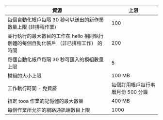| 資源 | 上限 |
| --- | --- |
| 每個自動化帳戶每隔 30 秒可以送出的新作業數量上限 (非排程作業) |100 |
| 並行執行的最大數目的工作在 hello 相同執行個體的每個自動化帳戶 （非已排程工作） 的時間 |200 |
| 每個自動化帳戶每隔 30 秒可匯入的模組數量上限 |5 |
| 模組的大小上限 |100 MB |
| 工作執行時間 - 免費層 |每個訂用帳戶每行事曆月份 500 分鐘 |
| 指定 tooa 作業的記憶體的最大數量 |400 MB |
| 每個作業所允許的網路通訊端數目上限 |1000 |


